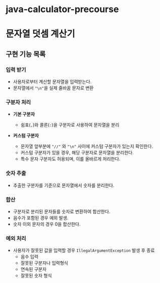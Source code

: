 # java-calculator-precourse

# 문자열 덧셈 계산기

## 구현 기능 목록

### 입력 받기

- 사용자로부터 계산할 문자열을 입력받는다.
- 문자열에서 `"\n"`을 실제 줄바꿈 문자로 변환

### 구분자 처리

- **기본 구분자**
    - 쉼표(`,`)와 콜론(`:`)을 구분자로 사용하여 문자열을 분리


- **커스텀 구분자**
    - 문자열 앞부분에 `"//"` 와 `"\n"` 사이에 커스텀 구분자가 있는지 확인한다.
    - 커스텀 구분자가 있을 경우, 해당 구분자로 문자열을 분리한다.
    - 특수 문자 구분자도 허용되며, 이를 올바르게 처리한다.

### 숫자 추출

- 추출한 구분자를 기준으로 문자열에서 숫자를 분리한다.

### 합산

- 구분자로 분리된 문자들를 숫자로 변환하여 합산한다.
- 음수가 포함된 경우 예외 발생.
- 숫자 이외 문자의 경우 0을 합산한다.

### 예외 처리

- 사용자가 잘못된 값을 입력할 경우 `IllegalArgumentException` 발생 후 종료
    - 음수 입력
    - 잘못된 구분자나 입력형식
    - 연속된 구분자
    - 잘못된 숫자 형식